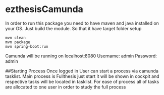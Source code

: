 # ezthesisCamunda
In order to run this package you need to have maven and java installed on your OS.
Just build the module. So that it have target folder setup
```
mvn clean
mvn package
mvn spring-boot:run
```
Camunda will be running on localhost:8080
Username: admin
Password: admin

##Starting Process
Once logged in User can start a process via camunda tasklist.
Main process is Fullthesis just start it will be shown in cockpit and respective tasks will be located in tasklist.
For ease of process all of tasks are allocated to one user in order to study the full process